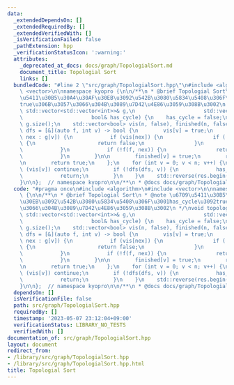 ```yaml
---
data:
  _extendedDependsOn: []
  _extendedRequiredBy: []
  _extendedVerifiedWith: []
  _isVerificationFailed: false
  _pathExtension: hpp
  _verificationStatusIcon: ':warning:'
  attributes:
    _deprecated_at_docs: docs/graph/TopologialSort.md
    document_title: Topologial Sort
    links: []
  bundledCode: "#line 2 \"src/graph/TopologialSort.hpp\"\n#include <algorithm>\n#include\
    \ <vector>\n\nnamespace kyopro {\n\n/**\n * @brief Topologial Sort\n * @note \u6709\
    \u5411\u30B5\u30A4\u30AF\u30EB\u3092\u542B\u3080\u5834\u5408\u306F\u3001has_cycle\u3092\
    true\u306B\u3057\u3066\u304B\u3089\u7D42\u4E86\u3059\u308B\u3002\n */\nvoid topological_sort(const\
    \ std::vector<std::vector<int>>& g,\n                      std::vector<int>& res,\n\
    \                      bool& has_cycle) {\n    has_cycle = false;\n    int n =\
    \ g.size();\n    std::vector<bool> vis(n, false), finished(n, false);\n\n    auto\
    \ dfs = [&](auto f, int v) -> bool {\n        vis[v] = true;\n        for (auto\
    \ nex : g[v]) {\n            if (vis[nex]) {\n                if (!finished[nex])\
    \ {\n                    return false;\n                }\n                continue;\n\
    \            }\n            if (!f(f, nex)) {\n                return false;\n\
    \            }\n        }\n\n        finished[v] = true;\n        res.push_back(v);\n\
    \n        return true;\n    };\n    for (int v = 0; v < n; v++) {\n        if\
    \ (vis[v]) continue;\n        if (!dfs(dfs, v)) {\n            has_cycle = true;\n\
    \            return;\n        }\n    }\n    std::reverse(res.begin(), res.end());\n\
    }\n\n};  // namespace kyopro\n\n/**\n * @docs docs/graph/TopologialSort.md\n*/\n"
  code: "#pragma once\n#include <algorithm>\n#include <vector>\n\nnamespace kyopro\
    \ {\n\n/**\n * @brief Topologial Sort\n * @note \u6709\u5411\u30B5\u30A4\u30AF\
    \u30EB\u3092\u542B\u3080\u5834\u5408\u306F\u3001has_cycle\u3092true\u306B\u3057\
    \u3066\u304B\u3089\u7D42\u4E86\u3059\u308B\u3002\n */\nvoid topological_sort(const\
    \ std::vector<std::vector<int>>& g,\n                      std::vector<int>& res,\n\
    \                      bool& has_cycle) {\n    has_cycle = false;\n    int n =\
    \ g.size();\n    std::vector<bool> vis(n, false), finished(n, false);\n\n    auto\
    \ dfs = [&](auto f, int v) -> bool {\n        vis[v] = true;\n        for (auto\
    \ nex : g[v]) {\n            if (vis[nex]) {\n                if (!finished[nex])\
    \ {\n                    return false;\n                }\n                continue;\n\
    \            }\n            if (!f(f, nex)) {\n                return false;\n\
    \            }\n        }\n\n        finished[v] = true;\n        res.push_back(v);\n\
    \n        return true;\n    };\n    for (int v = 0; v < n; v++) {\n        if\
    \ (vis[v]) continue;\n        if (!dfs(dfs, v)) {\n            has_cycle = true;\n\
    \            return;\n        }\n    }\n    std::reverse(res.begin(), res.end());\n\
    }\n\n};  // namespace kyopro\n\n/**\n * @docs docs/graph/TopologialSort.md\n*/"
  dependsOn: []
  isVerificationFile: false
  path: src/graph/TopologialSort.hpp
  requiredBy: []
  timestamp: '2023-05-07 23:12:04+09:00'
  verificationStatus: LIBRARY_NO_TESTS
  verifiedWith: []
documentation_of: src/graph/TopologialSort.hpp
layout: document
redirect_from:
- /library/src/graph/TopologialSort.hpp
- /library/src/graph/TopologialSort.hpp.html
title: Topologial Sort
---
```

